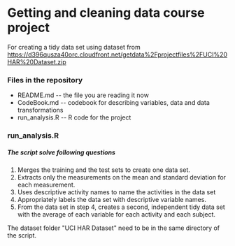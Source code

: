 Getting and cleaning data course project
==============================================
For creating a tidy data set using dataset from https://d396qusza40orc.cloudfront.net/getdata%2Fprojectfiles%2FUCI%20HAR%20Dataset.zip 

### Files in the repository
* README.md -- the file you are reading it now
* CodeBook.md -- codebook for describing variables, data and data transformations
* run_analysis.R -- R code for the project 

### run_analysis.R 
##### The script solve following questions
1. Merges the training and the test sets to create one data set.
2. Extracts only the measurements on the mean and standard deviation for each measurement. 
3. Uses descriptive activity names to name the activities in the data set
4. Appropriately labels the data set with descriptive variable names. 
5. From the data set in step 4, creates a second, independent tidy data set with the average of each variable for each activity and each subject.

The dataset folder "UCI HAR Dataset" need to be in the same directory of the script.